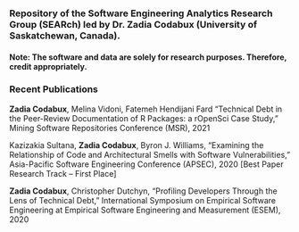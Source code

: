 ### Repository of the Software Engineering Analytics Research Group (SEARch) led by Dr. Zadia Codabux (University of Saskatchewan, Canada).
#### Note: The software and data are solely for research purposes. Therefore, credit appropriately. 

### Recent Publications

**Zadia Codabux**, Melina Vidoni, Fatemeh Hendijani Fard “Technical Debt in the Peer-Review Documentation of R Packages: a rOpenSci Case Study,” Mining Software Repositories Conference (MSR), 2021

Kazizakia Sultana, **Zadia Codabux**, Byron J. Williams, “Examining the Relationship of Code and Architectural Smells with Software Vulnerabilities,” Asia-Pacific Software Engineering Conference (APSEC), 2020 [Best Paper Research Track – First Place]

**Zadia Codabux**, Christopher Dutchyn, “Profiling Developers Through the Lens of Technical Debt,” International Symposium on Empirical Software Engineering at Empirical Software Engineering and Measurement (ESEM), 2020





<!--
**tdresearchgroup/tdresearchgroup** is a ✨ _special_ ✨ repository because its `README.md` (this file) appears on your GitHub profile.

Here are some ideas to get you started:

- 🔭 I’m currently working on ...
- 🌱 I’m currently learning ...
- 👯 I’m looking to collaborate on ...
- 🤔 I’m looking for help with ...
- 💬 Ask me about ...
- 📫 How to reach me: ...
- 😄 Pronouns: ...
- ⚡ Fun fact: ...
-->
